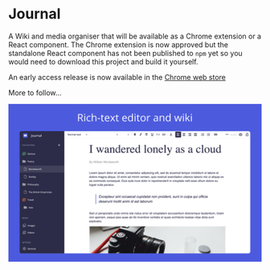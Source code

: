 # Journal 

A Wiki and media organiser that will be available as a Chrome extension or a React component. The Chrome extension is now approved but the standalone React component has not been published to `npm` yet so you would need to download this project and build it yourself. 

An early access release is now available in the [Chrome web store](https://chrome.google.com/webstore/detail/journal/feoafbdbbncofaknlfkofjcnooejghod)


More to follow...

![Journal](https://raw.githubusercontent.com/mpkelly/Journal/master/packages/chrome/screenshots/Editor.png)


